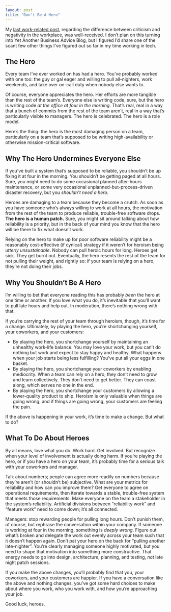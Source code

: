 ```yaml
---
layout: post
title: "Don't Be A Hero"
---
```





My [last work-related post](http://al3x.net/2009/12/06/criticism.html), regarding the difference between criticism and negativity in the workplace, was well-received. I don’t plan on this turning into Yet Another Business Advice Blog, but I figured I’d share one of the scant few other things I’ve figured out so far in my time working in tech.

The Hero
--------

Every team I’ve ever worked on has had a hero. You’ve probably worked with one too: the guy or gal eager and willing to pull all-nighters, work weekends, and take over on-call duty when nobody else wants to.

Of course, everyone appreciates the hero. Her efforts are more tangible than the rest of the team’s. Everyone else is writing code, sure, but the hero is writing code *at the office at four in the morning*. That’s real, real in a way that a bunch of commits from the rest of the team aren’t, real in a way that’s particularly visible to managers. The hero is celebrated. The hero is a role model.

Here’s the thing: the hero is the most damaging person on a team, particularly on a team that’s supposed to be writing high-availability or otherwise mission-critical software.

Why The Hero Undermines Everyone Else
-------------------------------------

If you’ve built a system that’s supposed to be reliable, you shouldn’t be up fixing it at four in the morning. You shouldn’t be getting paged at all hours. Sure, you might need to do some occasional planned after-hours maintenance, or some very occasional unplanned-but-process-driven disaster recovery, but you *shouldn’t need a hero*.

Heroes are damaging to a team because they become a crutch. As soon as you have someone who’s always willing to work at all hours, the motivation from the rest of the team to produce reliable, trouble-free software drops. **The hero is a human patch.** Sure, you might sit around talking about how reliability is a priority, but in the back of your mind you know that the hero will be there to fix what doesn’t work.

Relying on the hero to make up for poor software reliability might be a reasonably cost-effective (if cynical) strategy if it weren’t for heroism being *utterly unsustainable*. Nobody can pull heroic hours for long. Heroes get sick. They get burnt out. Eventually, the hero resents the rest of the team for not pulling their weight, and rightly so: if your team is relying on a hero, they’re not doing their jobs.

Why You Shouldn’t Be A Hero
---------------------------

I’m willing to bet that everyone reading this has probably *been* the hero at one time or another. If you love what you do, it’s inevitable that you’ll want to pull late hours and help out. In moderation, there’s nothing wrong with that.

If you’re carrying the rest of your team through heroism, though, it’s time for a change. Ultimately, by playing the hero, you’re shortchanging yourself, your coworkers, and your customers:

-   By playing the hero, you shortchange yourself by maintaining an unhealthy work-life balance. You may love your work, but you can’t do nothing but work and expect to stay happy and healthy. What happens when your job starts being less fulfilling? You’ve put all your eggs in one basket.
-   By playing the hero, you shortchange your coworkers by enabling mediocrity. When a team can rely on a hero, they don’t need to grow and learn collectively. They don’t need to get better. They can coast along, which serves no one in the end.
-   By playing the hero, you shortchange your customers by allowing a lower-quality product to ship. Heroism is only valuable when things are going wrong, and if things are going wrong, your customers are feeling the pain.

If the above is happening in your work, it’s time to make a change. But what to do?

What To Do About Heroes
-----------------------

By all means, love what you do. Work hard. Get involved. But recognize when your level of involvement is actually doing harm. If you’re playing the hero, or if you have a hero on your team, it’s probably time for a serious talk with your coworkers and manager.

Talk about numbers; people can agree more readily on numbers because they’re aren’t (or shouldn’t be) subjective. What are your metrics for reliability and how can you improve them? Get everyone to agree on operational requirements, then iterate towards a stable, trouble-free system that meets those requirements. Make everyone on the team a stakeholder in the system’s reliability. Artificial divisions between “reliability work” and “feature work” need to come down; it’s all connected.

Managers: stop rewarding people for pulling long hours. Don’t punish them, of course, but rephrase the conversation within your company. If someone is working at four in the morning, something is *deeply wrong*. Figure out what’s broken and delegate the work out evenly across your team such that it doesn’t happen again. Don’t pat your hero on the back for “pulling another late-nighter”. You’re clearly managing someone highly motivated, but you need to shape that motivation into something more constructive. That energy needs to go into design, architecture, planning, and testing, *not* late night patch sessions.

If you make the above changes, you’ll probably find that you, your coworkers, and your customers are happier. If you have a conversation like the above and nothing changes, you’ve got some hard choices to make about where you work, who you work with, and how you’re approaching your job.

Good luck, heroes.
